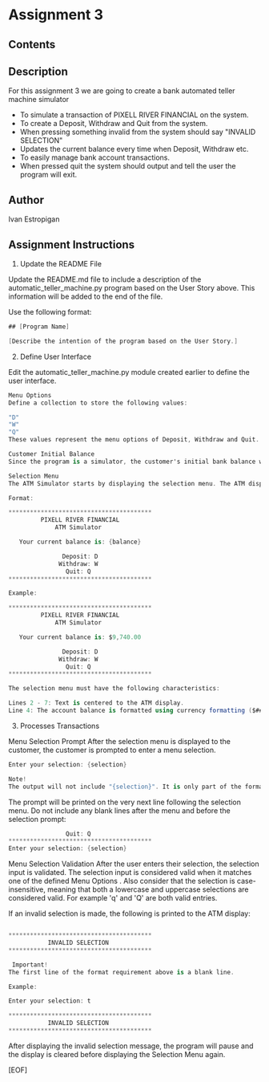 # Assignment 3

## Contents



## Description

For this assignment 3 we are going to create a bank automated teller machine simulator

- To simulate a transaction of PIXELL RIVER FINANCIAL on the system.
- To create a Deposit, Withdraw and Quit from the system.
- When pressing something invalid from the system should say "INVALID SELECTION"
- Updates the current balance every time when Deposit, Withdraw etc.
- To easily manage bank account transactions.
- When pressed quit the system should output and tell the user the program will exit.

## Author

Ivan Estropigan

## Assignment Instructions

1. Update the README File


Update the README.md file to include a description of the automatic_teller_machine.py program based on the User Story above. This information will be added to the end of the file.

Use the following format:

```cs
## [Program Name]

[Describe the intention of the program based on the User Story.]
```

2. Define User Interface

Edit the automatic_teller_machine.py module created earlier to define the user interface.

```cs
Menu Options
Define a collection to store the following values:

"D"
"W"
"Q"
These values represent the menu options of Deposit, Withdraw and Quit.

Customer Initial Balance
Since the program is a simulator, the customer's initial bank balance will be a randomly generated value between -1,000 and 10,000. Setting the customer's initial bank balance must only happen once per program execution.

Selection Menu
The ATM Simulator starts by displaying the selection menu. The ATM display has a maximum width of 40 characters.

Format:

****************************************
         PIXELL RIVER FINANCIAL
             ATM Simulator

   Your current balance is: {balance}

               Deposit: D
              Withdraw: W
                Quit: Q
****************************************

Example:

****************************************
         PIXELL RIVER FINANCIAL
             ATM Simulator

   Your current balance is: $9,740.00   

               Deposit: D
              Withdraw: W
                Quit: Q
****************************************

The selection menu must have the following characteristics:

Lines 2 - 7: Text is centered to the ATM display.
Line 4: The account balance is formatted using currency formatting ($###,##0.00).
```

3. Processes Transactions

Menu Selection Prompt
After the selection menu is displayed to the customer, the customer is prompted to enter a menu selection.

```cs
Enter your selection: {selection}

Note!
The output will not include "{selection}". It is only part of the format to show you where a menu selection will be entered.
```

The prompt will be printed on the very next line following the selection menu. Do not include any blank lines after the menu and before the selection prompt:

```cs
                Quit: Q
****************************************
Enter your selection: {selection}
```

Menu Selection Validation
After the user enters their selection, the selection input is validated. The selection input is considered valid when it matches one of the defined Menu Options
. Also consider that the selection is case-insensitive, meaning that both a lowercase and uppercase selections are considered valid. For example 'q' and 'Q' are both valid entries.

If an invalid selection is made, the following is printed to the ATM display:

```cs

****************************************
           INVALID SELECTION
****************************************

 Important!
The first line of the format requirement above is a blank line.

Example:

Enter your selection: t

****************************************
           INVALID SELECTION
****************************************
```

After displaying the invalid selection message, the program will pause and the display is cleared
before displaying the Selection Menu
again.

[EOF]
